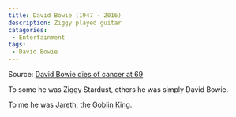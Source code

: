 ```yaml
---
title: David Bowie (1947 - 2016)
description: Ziggy played guitar
catagories:
 - Entertainment
tags:
 - David Bowie
---
```

Source: [David Bowie dies of cancer at 69][bbc]

To some he was Ziggy Stardust, others he was simply David Bowie.

To me he was [Jareth, the Goblin King][lab].

[bbc]: http://www.bbc.co.uk/news/entertainment-arts-35278872
[lab]: http://www.imdb.com/title/tt0091369/?ref_=nv_sr_3
